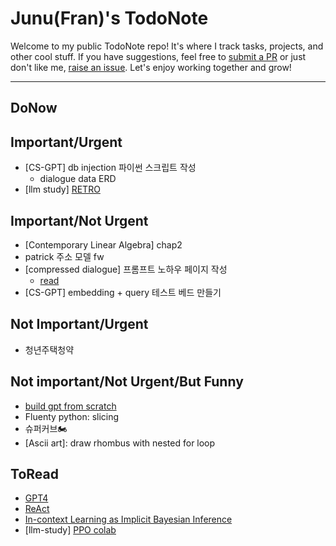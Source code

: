 # Junu(Fran)'s TodoNote
Welcome to my public TodoNote repo! It's where I track tasks, projects, and other cool stuff. If you have suggestions, feel free to [submit a PR](https://github.com/junuMoon/TodoNote/pulls) or just don't like me, [raise an issue](https://github.com/junuMoon/TodoNote/issues). Let's enjoy working together and grow!

---

## DoNow
    
## Important/Urgent
- [CS-GPT] db injection 파이썬 스크립트 작성
    - dialogue data ERD
- [llm study] [RETRO](https://arxiv.org/pdf/2112.04426.pdf)

## Important/Not Urgent
- [Contemporary Linear Algebra] chap2
- patrick 주소 모델 fw 
- [compressed dialogue] 프롬프트 노하우 페이지 작성
    - [read](https://news.hada.io/topic?id=8974&utm_source=slack&utm_medium=bot&utm_campaign=T03DX7FH9DK)
- [CS-GPT] embedding + query 테스트 베드 만들기 

## Not Important/Urgent
- 청년주택청약

## Not important/Not Urgent/But Funny
- [build gpt from scratch](https://youtu.be/kCc8FmEb1nY)
- Fluenty python: slicing
- 슈퍼커브🏍️
- [Ascii art]: draw rhombus with nested for loop

## ToRead
- [GPT4](https://arxiv.org/pdf/2303.08774.pdf)
- [ReAct](https://arxiv.org/pdf/2210.03629.pdf)
- [In-context Learning as Implicit Bayesian Inference](https://arxiv.org/pdf/2111.02080.pdf) 
- [llm-study] [PPO colab](https://colab.research.google.com/drive/1tHY9HldOkZjjhdjbAOzY9wVxLtAuDLdl?usp=sharing) 

